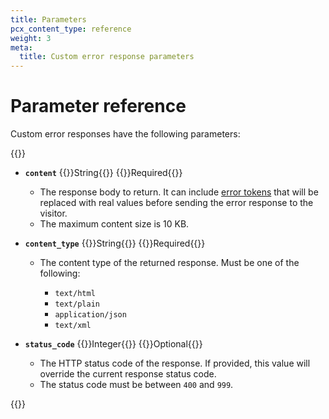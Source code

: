 ```yaml
---
title: Parameters
pcx_content_type: reference
weight: 3
meta:
  title: Custom error response parameters
---
```


# Parameter reference

Custom error responses have the following parameters:

{{<definitions>}}

* **`content`** {{<type>}}String{{</type>}} {{<prop-meta>}}Required{{</prop-meta>}}

  * The response body to return. It can include [error tokens](/rules/custom-error-responses/error-tokens/) that will be replaced with real values before sending the error response to the visitor.
  * The maximum content size is 10 KB.

* **`content_type`** {{<type>}}String{{</type>}} {{<prop-meta>}}Required{{</prop-meta>}}

  * The content type of the returned response. Must be one of the following:

    * `text/html`
    * `text/plain`
    * `application/json`
    * `text/xml`

* **`status_code`** {{<type>}}Integer{{</type>}} {{<prop-meta>}}Optional{{</prop-meta>}}
  * The HTTP status code of the response. If provided, this value will override the current response status code.
  * The status code must be between `400` and `999`.

{{</definitions>}}